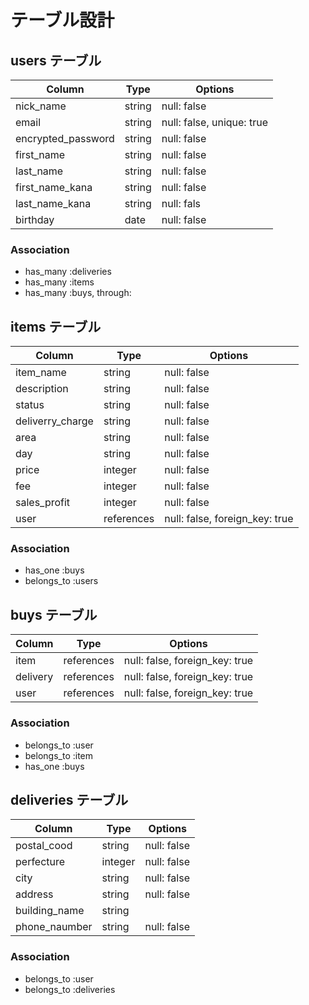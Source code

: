# テーブル設計

## users テーブル

| Column             | Type   | Options                   |
| ------------------ | ------ | ------------------------- |
| nick_name          | string | null: false               |
| email              | string | null: false, unique: true |
| encrypted_password | string | null: false               |
| first_name         | string | null: false               |
| last_name          | string | null: false               |
| first_name_kana    | string | null: false               |
| last_name_kana     | string | null: fals                |
| birthday           | date   | null: false               |

### Association

- has_many :deliveries
- has_many :items
- has_many :buys, through:



## items テーブル

| Column            | Type       | Options                        |
| ----------------- | ---------- | ------------------------------ |
| item_name         | string     | null: false                    |
| description       | string     | null: false                    |
| status            | string     | null: false                    |
| deliverry_charge  | string     | null: false                    |
| area              | string     | null: false                    |
| day               | string     | null: false                    |
| price             | integer    | null: false                    |
| fee               | integer    | null: false                    |
| sales_profit      | integer    | null: false                    |
| user              | references | null: false, foreign_key: true |

### Association

- has_one :buys
- belongs_to :users



## buys テーブル

| Column   | Type       | Options                        |
| -------- | ---------- | ------------------------------ |
| item     | references | null: false, foreign_key: true |
| delivery | references | null: false, foreign_key: true |
| user     | references | null: false, foreign_key: true |


### Association

- belongs_to :user
- belongs_to :item
- has_one :buys  


## deliveries テーブル

| Column        | Type       | Options      |
| ------------- | ---------- | ------------ |
| postal_cood   | string     | null: false  |
| perfecture    | integer    | null: false  |
| city          | string     | null: false  |
| address       | string     | null: false  | 
| building_name | string     |              |
| phone_naumber | string     | null: false  |

### Association


- belongs_to :user
- belongs_to :deliveries
